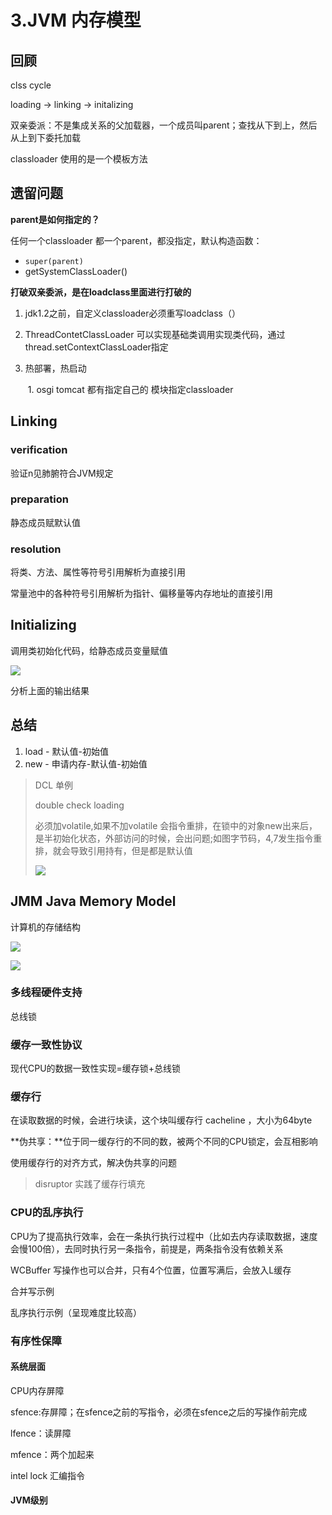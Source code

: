 # 3.JVM 内存模型

## 回顾

clss cycle

loading  -> linking  -> initalizing

双亲委派：不是集成关系的父加载器，一个成员叫parent；查找从下到上，然后从上到下委托加载

classloader 使用的是一个模板方法



## 遗留问题

**parent是如何指定的？**

任何一个classloader 都一个parent，都没指定，默认构造函数：

- `super(parent)`
- getSystemClassLoader()



**打破双亲委派，是在loadclass里面进行打破的**

1. jdk1.2之前，自定义classloader必须重写loadclass（）

2. ThreadContetClassLoader 可以实现基础类调用实现类代码，通过thread.setContextClassLoader指定

3. 热部署，热启动

   ​	1. osgi tomcat 都有指定自己的 模块指定classloader





## Linking



### verification

验证n见肺腑符合JVM规定

### preparation

静态成员赋默认值

### resolution

将类、方法、属性等符号引用解析为直接引用

常量池中的各种符号引用解析为指针、偏移量等内存地址的直接引用



## Initializing

调用类初始化代码，给静态成员变量赋值



![](E:\ldm-git\book_reading\jvm\jvm入门到精通\prepra_inti.png)

分析上面的输出结果



## 总结

1. load - 默认值-初始值
2. new - 申请内存-默认值-初始值



> DCL 单例
>
> double check loading
>
> 必须加volatile,如果不加volatile 会指令重排，在锁中的对象new出来后，是半初始化状态，外部访问的时候，会出问题;如图字节码，4,7发生指令重排，就会导致引用持有，但是都是默认值
>
> ![](E:\ldm-git\book_reading\jvm\jvm入门到精通\dcl.png)

## JMM Java Memory Model

计算机的存储结构

![](E:\ldm-git\book_reading\jvm\jvm入门到精通\存储结构.png)

![](E:\ldm-git\book_reading\jvm\jvm入门到精通\CPU周期对比.png)

### 多线程硬件支持

总线锁



### 缓存一致性协议

现代CPU的数据一致性实现=缓存锁+总线锁



### 缓存行

在读取数据的时候，会进行块读，这个块叫缓存行 cacheline ，大小为64byte

**伪共享：**位于同一缓存行的不同的数，被两个不同的CPU锁定，会互相影响

使用缓存行的对齐方式，解决伪共享的问题

>  disruptor 实践了缓存行填充

### CPU的乱序执行

CPU为了提高执行效率，会在一条执行执行过程中（比如去内存读取数据，速度会慢100倍），去同时执行另一条指令，前提是，两条指令没有依赖关系



WCBuffer 写操作也可以合并，只有4个位置，位置写满后，会放入L缓存

合并写示例 

乱序执行示例（呈现难度比较高）



### 有序性保障

#### 系统层面

CPU内存屏障

sfence:存屏障；在sfence之前的写指令，必须在sfence之后的写操作前完成

lfence：读屏障

mfence：两个加起来



intel lock 汇编指令



#### JVM级别





